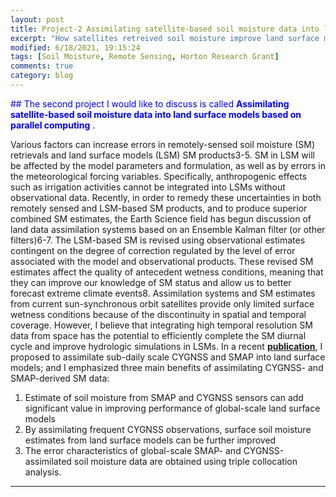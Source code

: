 ```yaml
---
layout: post
title: Project-2 Assimilating satellite-based soil moisture data into land surface models based on parallel computing
excerpt: "How satellites retreived soil moisture improve land surface models?"
modified: 6/18/2021, 19:15:24
tags: [Soil Moisture, Remote Sensing, Horton Research Grant]
comments: true
category: blog
---
```


<span style="color: blue"> ## The second project I would like to discuss is called __Assimilating satellite-based soil moisture data into land surface models based on parallel computing__ </span>. 

Various factors can increase errors in remotely-sensed soil moisture (SM) retrievals and land surface models (LSM) SM products3-5. 
SM in LSM will be affected by the model parameters and formulation, as well as by errors in the meteorological forcing variables.
Specifically, anthropogenic effects such as irrigation activities cannot be integrated into LSMs without observational data.
Recently, in order to remedy these uncertainties in both remotely sensed and LSM-based SM products, and to produce superior combined SM estimates, the Earth Science field has begun discussion of land data assimilation systems based on an Ensemble Kalman filter (or other filters)6-7. The LSM-based SM is revised using observational estimates contingent on the degree of correction regulated by the level of error associated with the model and observational products. These revised SM estimates affect the quality of antecedent wetness conditions, meaning that they can improve our knowledge of SM status and allow us to better forecast extreme climate events8. Assimilation systems and SM estimates from current sun-synchronous orbit satellites provide only limited surface wetness conditions because of the discontinuity in spatial and temporal coverage. However, I believe that integrating high temporal resolution SM data from space has the potential to efficiently complete the SM diurnal cycle and improve hydrologic simulations in LSMs. In a recent __[publication](https://github.com/Hyunglok-Kim/Hyunglok-Kim.github.io/blob/master/pdf/16.Kim_etal_2020_RSE.pdf)__, I proposed to assimilate sub-daily scale CYGNSS and SMAP into land surface models; and I emphasized three main benefits of assimilating CYGNSS- and SMAP-derived SM data:
1) Estimate of soil moisture from SMAP and CYGNSS sensors can add significant value in improving performance of global-scale land surface models
2) By assimilating frequent CYGNSS observations, surface soil moisture estimates from land surface models can be further improved
3) The error characteristics of global-scale SMAP- and CYGNSS-assimilated soil moisture data are obtained using triple collocation analysis.
-----

